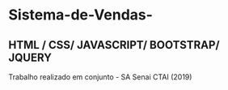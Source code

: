 # Sistema-de-Vendas-
HTML / CSS/ JAVASCRIPT/ BOOTSTRAP/ JQUERY
--------------------------------------------------------
Trabalho realizado em conjunto - SA Senai CTAI (2019)
